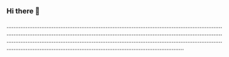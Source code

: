 ### Hi there 👋

..........................................................................................................................................................................................................................................................................................................................................................................................................................................................................................